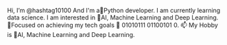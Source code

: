 Hi, I’m @hashtag10100
And I'm a🐍Python developer.
I am currently learning data science.
I am interested in 🤖AI, Machine Learning and Deep Learning.
🎯Focused on achieving my tech goals
🤖 01010111 01100101 0.
📫 My Hobby is 🤖AI, Machine Learning and Deep Learning.
